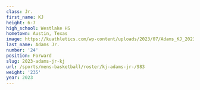 ```yaml
---
class: Jr.
first_name: KJ
height: 6-7
high_school: Westlake HS
hometown: Austin, Texas
image: https://kuathletics.com/wp-content/uploads/2023/07/Adams_KJ_2023-600x400.jpg
last_name: Adams Jr.
number: '24'
position: Forward
slug: 2023-adams-jr-kj
url: /sports/mens-basketball/roster/kj-adams-jr-/983
weight: '235'
year: 2023
---
```

